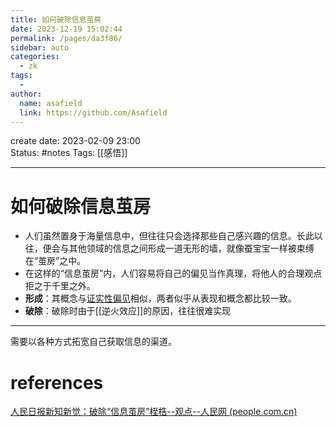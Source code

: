 ```yaml
---
title: 如何破除信息茧房
date: 2023-12-19 15:02:44
permalink: /pages/da3f86/
sidebar: auto
categories:
  - zk
tags:
  - 
author: 
  name: asafield
  link: https://github.com/Asafield
---
```

create date: 2023-02-09 23:00  
Status: #notes 
Tags: [[感悟]] 

---

# 如何破除信息茧房
- 人们虽然置身于海量信息中，但往往只会选择那些自己感兴趣的信息。长此以往，便会与其他领域的信息之间形成一道无形的墙，就像蚕宝宝一样被束缚在“茧房”之中。
- 在这样的“信息茧房”内，人们容易将自己的偏见当作真理，将他人的合理观点拒之于千里之外。
- **形成**：其概念与[证实性偏见](证实性偏见.md)相似，两者似乎从表现和概念都比较一致。
- **破除**：破除时由于[[逆火效应]]的原因，往往很难实现

---
需要以各种方式拓宽自己获取信息的渠道。

# references
[人民日报新知新觉：破除“信息茧房”桎梏--观点--人民网 (people.com.cn)](http://opinion.people.com.cn/n1/2017/1124/c1003-29664761.html#:~:text=%E7%A0%B4%E9%99%A4%E2%80%9C%E4%BF%A1%E6%81%AF%E8%8C%A7%E6%88%BF%E2%80%9D,%E7%BB%9C%E4%BF%A1%E6%81%AF%E4%BC%A0%E6%92%AD%E8%B4%A8%E9%87%8F%E3%80%82)